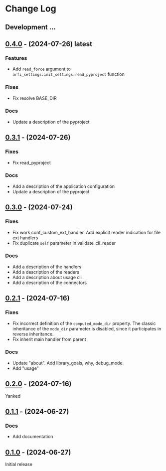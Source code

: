 # Change Log


## Development ...

## [0.4.0] - (2024-07-26) latest

### Features

- Add `read_force` argument to `arfi_settings.init_settings.read_pyproject` function

### Fixes

- Fix resolve BASE_DIR

### Docs

- Update a description of the pyproject


## [0.3.1] - (2024-07-26)

### Fixes

- Fix read_pyproject


### Docs

- Add a description of the application configuration
- Update a description of the pyproject


## [0.3.0] - (2024-07-24)

### Fixes

- Fix work conf_custom_ext_handler. Add explicit reader indication for file ext handlers
- Fix duplicate `self` parameter in validate_cli_reader


### Docs

- Add a description of the handlers
- Add a description of the readers
- Add a description about usage cli
- Add a description of the connectors


## [0.2.1] - (2024-07-16)

### Fixes

- Fix incorrect definition of the `computed_mode_dir` property. The classic inheritance of the `mode_dir` parameter is disabled, since it participates in reverse inheritance.
- Fix inherit main handler from parent


### Docs

- Update "about". Add library_goals, why, debug_mode.
- Add "usage"


## [0.2.0] - (2024-07-16)

Yanked


## [0.1.1] - (2024-06-27)

### Docs

- Add documentation


## [0.1.0] - (2024-06-27)

Initial release

[0.1.0]: https://github.com/py-art/arfi-settings/releases/tag/0.1.0
[0.1.1]: https://github.com/py-art/arfi-settings/releases/tag/0.1.1
[0.2.0]: https://github.com/py-art/arfi-settings/releases/tag/0.2.0
[0.2.1]: https://github.com/py-art/arfi-settings/releases/tag/0.2.1
[0.3.0]: https://github.com/py-art/arfi-settings/releases/tag/0.3.0
[0.3.1]: https://github.com/py-art/arfi-settings/releases/tag/0.3.1
[0.4.0]: https://github.com/py-art/arfi-settings/releases/tag/0.4.0

